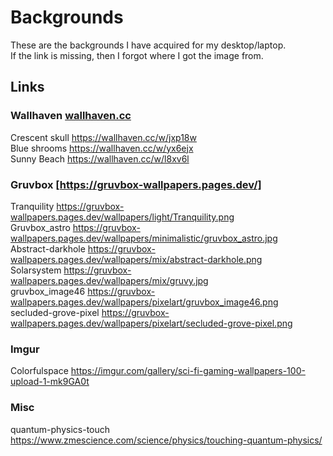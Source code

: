 # Backgrounds

These are the backgrounds I have acquired for my desktop/laptop.  
If the link is missing, then I forgot where I got the image from.  

## Links

### Wallhaven [wallhaven.cc](https://wallhaven.cc)
  
Crescent skull https://wallhaven.cc/w/jxp18w  
Blue shrooms https://wallhaven.cc/w/yx6ejx  
Sunny Beach https://wallhaven.cc/w/l8xv6l  

### Gruvbox [https://gruvbox-wallpapers.pages.dev/]
  
Tranquility https://gruvbox-wallpapers.pages.dev/wallpapers/light/Tranquility.png  
Gruvbox_astro https://gruvbox-wallpapers.pages.dev/wallpapers/minimalistic/gruvbox_astro.jpg  
Abstract-darkhole https://gruvbox-wallpapers.pages.dev/wallpapers/mix/abstract-darkhole.png  
Solarsystem https://gruvbox-wallpapers.pages.dev/wallpapers/mix/gruvy.jpg  
gruvbox_image46 https://gruvbox-wallpapers.pages.dev/wallpapers/pixelart/gruvbox_image46.png  
secluded-grove-pixel https://gruvbox-wallpapers.pages.dev/wallpapers/pixelart/secluded-grove-pixel.png  

### Imgur
  
Colorfulspace https://imgur.com/gallery/sci-fi-gaming-wallpapers-100-upload-1-mk9GA0t  
  
### Misc
  
quantum-physics-touch https://www.zmescience.com/science/physics/touching-quantum-physics/  
